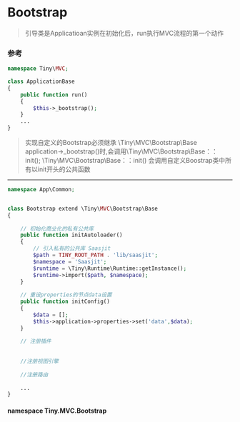 Bootstrap
====

> 引导类是Applicatioan实例在初始化后，run执行MVC流程的第一个动作

### 参考
```php
namespace Tiny\MVC;

class ApplicationBase
{
    public function run()
    {
        $this->_bootstrap();
    }
    ...
}
```


> 实现自定义的Bootstrap必须继承 \Tiny\MVC\Bootstrap\Base
> application->_bootstrap()时,会调用\Tiny\MVC\Bootstrap\Base：：init();
> \Tiny\MVC\Bootstrap\Base：：init() 会调用自定义Boostrap类中所有以init开头的公共函数

----

```php
namespace App\Common;


class Bootstrap extend \Tiny\MVC\Bootstrap\Base
{
    
    // 初始化商业化的私有公共库
    public function initAutoloader()
    {
        // 引入私有的公共库 Saasjit
        $path = TINY_ROOT_PATH . 'lib/saasjit';
        $namespace = 'Saasjit';
        $runtime = \Tiny\Runtime\Runtime::getInstance();
        $runtime->import($path, $namespace);  
    }
    
    // 重设properties的节点data设置
    public function initConfig()
    {
        $data = [];
        $this->application->properties->set('data',$data);
    }
    
    // 注册插件
    
    
    //注册视图引擎
    
    //注册路由
    
    ...
}
```

#### namespace Tiny.MVC.Bootstrap

